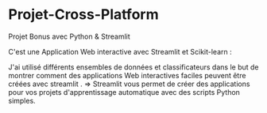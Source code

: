 # Projet-Cross-Platform
Projet Bonus avec Python &amp; Streamlit

C'est une Application Web interactive avec Streamlit et Scikit-learn :

J'ai utilisé différents ensembles de données et classificateurs dans le but de montrer comment des applications Web interactives faciles peuvent être créées avec streamlit . 
   => Streamlit vous permet de créer des applications pour vos projets d'apprentissage automatique avec des scripts Python simples. 

